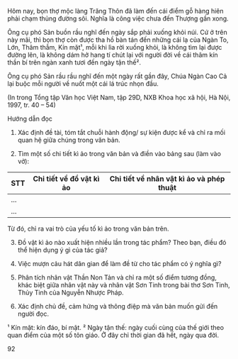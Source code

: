 Hôm nay, bọn thợ mộc làng Trăng Thôn đã làm đến cái điểm gỗ hàng hiên phải chạm thủng đường sôi. Nghĩa là công việc chưa đến Thượng gần xong.

Ông cụ phó Sản buồn rầu nghĩ đến ngày sắp phải xuống khỏi núi. Cứ ở trên này mãi, thì bọn thợ còn được tha hồ bàn tán đến những cái lạ của Ngàn To, Lớn, Thâm thẳm, Kín mặt¹, mỗi khi lìa rời xuống khỏi, là không tìm lại được đường lên, là không dám hở hang tí chút lại với người đời về cái thâm kín thần bí trên ngàn xanh tươi đến ngày tận thế².

Ông cụ phó Sản rầu rầu nghĩ đến một ngày rất gần đây, Chúa Ngàn Cao Cả lại buộc mỗi người về nuốt một cái lá trúc nhọn đầu.

(In trong Tổng tập Văn học Việt Nam, tập 29D, NXB Khoa học xã hội, Hà Nội, 1997, tr. 40 – 54)

Hướng dẫn đọc

1. Xác định đề tài, tóm tắt chuỗi hành động/ sự kiện được kể và chỉ ra mối quan hệ giữa chúng trong văn bản.

2. Tìm một số chi tiết kì ảo trong văn bản và điền vào bảng sau (làm vào vở):

STT | Chi tiết về đồ vật kì ảo | Chi tiết về nhân vật kì ảo và phép thuật
--- | --- | ---
... | |
... | |

Từ đó, chỉ ra vai trò của yếu tố kì ảo trong văn bản trên.

3. Đồ vật kì ảo nào xuất hiện nhiều lần trong tác phẩm? Theo bạn, điều đó thể hiện dụng ý gì của tác giả?

4. Việc mượn cảu hát dân gian để làm đề từ cho tác phẩm có ý nghĩa gì?

5. Phân tích nhân vật Thần Non Tản và chỉ ra một số điểm tương đồng, khác biệt giữa nhân vật này và nhân vật Sơn Tinh trong bài thơ Sơn Tinh, Thủy Tinh của Nguyễn Nhược Pháp.

6. Xác định chủ đề, cảm hứng và thông điệp mà văn bản muốn gửi đến người đọc.

¹ Kín mặt: kín đáo, bí mật.
² Ngày tận thế: ngày cuối cùng của thế giới theo quan điểm của một số tôn giáo. Ở đây chỉ thời gian đã hết, ngày qua đời.

92